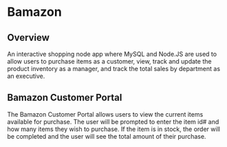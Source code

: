 # Bamazon

## Overview

An interactive shopping node app where MySQL and Node.JS are used to allow users to purchase items as a customer, view, track and update the product inventory as a manager, and track the total sales by department as an executive.

## Bamazon Customer Portal

The Bamazon Customer Portal allows users to view the current items available for purchase. The user will be prompted to enter the item id# and how many items they wish to purchase. If the item is in stock, the order will be completed and the user will see the total amount of their purchase.


